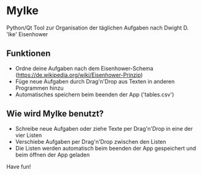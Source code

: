 # MyIke
Python/Qt Tool zur Organisation der täglichen Aufgaben nach Dwight D. 'Ike' Eisenhower

## Funktionen

- Ordne deine Aufgaben nach dem Eisenhower-Schema (https://de.wikipedia.org/wiki/Eisenhower-Prinzip)
- Füge neue Aufgaben durch Drag'n'Drop aus Texten in anderen Programmen hinzu
- Automatisches speichern beim beenden der App ('tables.csv')

## Wie wird MyIke benutzt?

- Schreibe neue Aufgaben oder ziehe Texte per Drag'n'Drop in eine der vier Listen
- Verschiebe Aufgaben per Drag'n'Drop zwischen den Listen
- Die Listen werden automatisch beim beenden der App gespeichert und beim öffnen der App geladen

Have fun!
